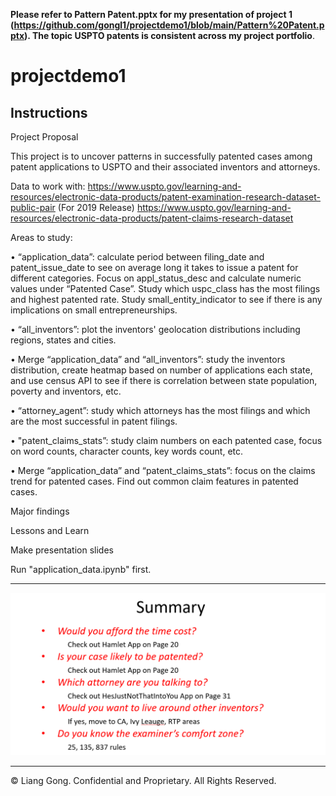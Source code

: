 **Please refer to Pattern Patent.pptx for my presentation of project 1 (https://github.com/gongl1/projectdemo1/blob/main/Pattern%20Patent.pptx). The topic USPTO patents is consistent across my project portfolio**.

# projectdemo1

## Instructions

Project Proposal

This project is to uncover patterns in successfully patented cases among patent applications to USPTO and their associated inventors and attorneys. 

Data to work with: 
https://www.uspto.gov/learning-and-resources/electronic-data-products/patent-examination-research-dataset-public-pair (For 2019 Release)
https://www.uspto.gov/learning-and-resources/electronic-data-products/patent-claims-research-dataset

Areas to study: 

•	“application_data”: calculate period between filing_date and patent_issue_date to see on average long it takes to issue a patent for different categories. 
        Focus on appl_status_desc and calculate numeric values under “Patented Case”. Study which uspc_class has the most filings and highest patented rate. 
        Study small_entity_indicator to see if there is any implications on small entrepreneurships. 
        
•	“all_inventors”: plot the inventors' geolocation distributions including regions, states and cities.

•	Merge “application_data” and “all_inventors”: study the inventors distribution, create heatmap based on number of applications each state, 
        and use census API to see if there is correlation between state population, poverty and inventors, etc. 
        
•	“attorney_agent”: study which attorneys has the most filings and which are the most successful in patent filings. 

•	"patent_claims_stats”: study claim numbers on each patented case, focus on word counts, character counts, key words count, etc. 

•	Merge “application_data” and “patent_claims_stats”: focus on the claims trend for patented cases. Find out common claim features in patented cases. 

Major findings

Lessons and Learn

Make presentation slides

Run "application_data.ipynb" first.


- - -

![1-Logo](DATA1.PNG)

- - -

© Liang Gong. Confidential and Proprietary. All Rights Reserved.

